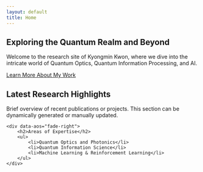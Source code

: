 ```yaml
---
layout: default
title: Home
---
```


<section class="hero-section">
    <div id="particles-js"></div>
    <div class="hero-content" data-aos="zoom-in"> 
        <h1>Exploring the Quantum Realm and Beyond</h1>
        <p>Welcome to the research site of Kyongmin Kwon, where we dive into the intricate world of Quantum Optics, Quantum Information Processing, and AI.</p>
        <a href="/research/" class="button" data-aos="zoom-in">Learn More About My Work</a> 
    </div>
</section>

<div class="container">
    <div data-aos="fade-right"> 
        <h2>Latest Research Highlights</h2> 
        <p>Brief overview of recent publications or projects. This section can be dynamically generated or manually updated.</p>
    </div>

    <div data-aos="fade-right"> 
        <h2>Areas of Expertise</h2>
        <ul> 
            <li>Quantum Optics and Photonics</li>
            <li>Quantum Information Science</li>
            <li>Machine Learning & Reinforcement Learning</li>
        </ul>
    </div>
</div>